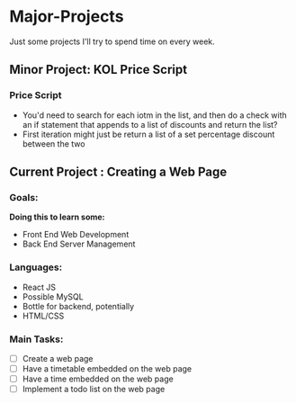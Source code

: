 # Major-Projects
Just some projects I'll try to spend time on every week.
## Minor Project: KOL Price Script
### Price Script
- You'd need to search for each iotm in the list, and then do a check with an if statement that appends to a list of discounts and return the list?
- First iteration might just be return a list of a set percentage discount between the two
## Current Project : Creating a Web Page
### Goals:
**Doing this to learn some:**
- Front End Web Development
- Back End Server Management

### Languages:
- React JS
- Possible MySQL
- Bottle for backend, potentially
- HTML/CSS

### Main Tasks:
- [ ] Create a web page
- [ ] Have a timetable embedded on the web page
- [ ] Have a time embedded on the web page
- [ ] Implement a todo list on the web page
